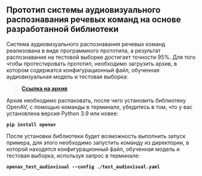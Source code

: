 ## Прототип системы аудиовизуального распознавания речевых команд на основе разработанной библиотеки

Система аудиовизуального распознавания речевых команд реализована в виде программного прототипа, а результат распознавания на тестовой выборке достигает точности 95%. Для того чтобы протестировать прототип, необходимо загрузить архив, в котором содержатся конфигурационный файл, обученная аудиовизуальная модель и тестовая выборка:

> **[Ссылка на архив](https://files.sberdisk.ru/s/PzHvBw0DoBt9dre)**

 Архив необходимо распаковать, после чего установить библиотеку OpenAV, с помощью команды в терминале, убедитесь в том, что у вас установлена версия Python 3.9 или новее:

**`pip install openav`**

После установки библиотеки будет возможность выполнить запуск примера, для этого необходимо запустить команду из директории, в которой находятся конфигурационный файл, обученная модель и тестовая выборка, используя запрос в терминале:

**`openav_test_audiovisual --config ./test_audiovisual.yaml`**
